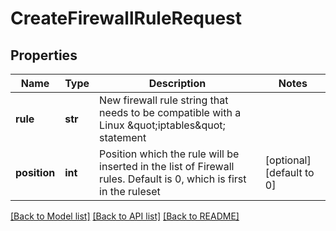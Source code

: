 # CreateFirewallRuleRequest

## Properties
Name | Type | Description | Notes
------------ | ------------- | ------------- | -------------
**rule** | **str** | New firewall rule string that needs to be compatible with a Linux \&quot;iptables\&quot; statement | 
**position** | **int** | Position which the rule will be inserted in the list of Firewall rules.  Default is 0, which is first in the ruleset  | [optional] [default to 0]

[[Back to Model list]](../README.md#documentation-for-models) [[Back to API list]](../README.md#documentation-for-api-endpoints) [[Back to README]](../README.md)


